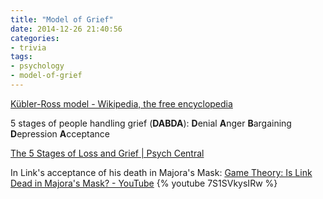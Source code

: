 ```yaml
---
title: "Model of Grief"
date: 2014-12-26 21:40:56
categories:
- trivia
tags:
- psychology
- model-of-grief
---
```


[Kübler-Ross model - Wikipedia, the free encyclopedia](http://en.wikipedia.org/wiki/K%C3%BCbler-Ross_model)

5 stages of people handling grief (**DABDA**):
**D**enial
**A**nger
**B**argaining
**D**epression
**A**cceptance

<!-- more -->

[The 5 Stages of Loss and Grief | Psych Central](http://psychcentral.com/lib/the-5-stages-of-loss-and-grief/000617)

In Link's acceptance of his death in Majora's Mask:
[Game Theory: Is Link Dead in Majora's Mask? - YouTube](https://www.youtube.com/watch?v=7S1SVkysIRw)
{% youtube 7S1SVkysIRw %}

